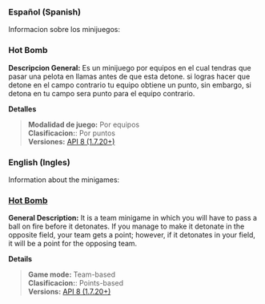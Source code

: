 ### Español (Spanish)

Informacion sobre los minijuegos:

### **Hot Bomb**

**Descripcion General:**
    Es un minijuego por equipos en el cual tendras que pasar una pelota en llamas antes de que esta detone. si logras hacer que detone en el campo contrario tu equipo obtiene un punto, sin embargo, si detona en tu campo sera punto para el equipo contrario.

**Detalles**

>**Modalidad de juego:** Por equipos\
>**Clasificacion:**: Por puntos\
>**Versiones:** [API 8 (1.7.20+)](https://github.com/SEBASTIAN2059/Mods-for-BombSquad/blob/main/Minigames/api%208%20(1.7.20%2B)/hot_bomb.py)

### English (Ingles)

Information about the minigames:

### **[Hot Bomb](https://github.com/SEBASTIAN2059/Mods-for-BombSquad/blob/main/Minigames/hot_bomb.py)**

**General Description:**
    It is a team minigame in which you will have to pass a ball on fire before it detonates. If you manage to make it detonate in the opposite field, your team gets a point; however, if it detonates in your field, it will be a point for the opposing team.


**Details**

>**Game mode:** Team-based\
>**Clasificacion:**: Points-based\
>**Versions:** [API 8 (1.7.20+)](https://github.com/SEBASTIAN2059/Mods-for-BombSquad/blob/main/Minigames/api%208%20(1.7.20%2B)/hot_bomb.py)
